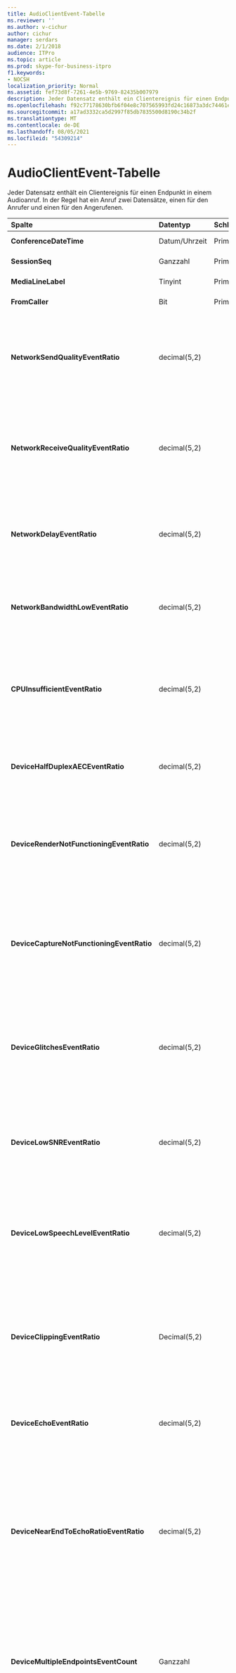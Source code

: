 ```yaml
---
title: AudioClientEvent-Tabelle
ms.reviewer: ''
ms.author: v-cichur
author: cichur
manager: serdars
ms.date: 2/1/2018
audience: ITPro
ms.topic: article
ms.prod: skype-for-business-itpro
f1.keywords:
- NOCSH
localization_priority: Normal
ms.assetid: fef73d8f-7261-4e5b-9769-82435b007979
description: Jeder Datensatz enthält ein Clientereignis für einen Endpunkt in einem Audioanruf. In der Regel hat ein Anruf zwei Datensätze, einen für den Anrufer und einen für den Angerufenen.
ms.openlocfilehash: f92c77178630bfb6f04e8c707565993fd24c16873a3dc74461eee0ba11884599
ms.sourcegitcommit: a17ad3332ca5d2997f85db7835500d8190c34b2f
ms.translationtype: MT
ms.contentlocale: de-DE
ms.lasthandoff: 08/05/2021
ms.locfileid: "54309214"
---
```

# <a name="audioclientevent-table"></a>AudioClientEvent-Tabelle
 
Jeder Datensatz enthält ein Clientereignis für einen Endpunkt in einem Audioanruf. In der Regel hat ein Anruf zwei Datensätze, einen für den Anrufer und einen für den Angerufenen.
  
|**Spalte**|**Datentyp**|**Schlüssel/Index**|**Details**|
|:-----|:-----|:-----|:-----|
|**ConferenceDateTime** <br/> |Datum/Uhrzeit  <br/> |Primary  <br/> |Referenziert aus der [MediaLine-Tabelle.](medialine-0.md)  <br/> |
|**SessionSeq** <br/> |Ganzzahl  <br/> |Primary  <br/> |Referenziert aus der [MediaLine-Tabelle.](medialine-0.md)  <br/> |
|**MediaLineLabel** <br/> |Tinyint  <br/> |Primary  <br/> |Referenziert aus der [MediaLine-Tabelle.](medialine-0.md)  <br/> |
|**FromCaller** <br/> |Bit  <br/> |Primary  <br/> |0: Daten des Angerufenen  <br/> 1: Anruferdaten  <br/> |
|**NetworkSendQualityEventRatio** <br/> |decimal(5,2)  <br/> | <br/> |Prozentsatz der Sitzung, für die das NetworkSendQuality-Ereignis für den Status "Ungültig" ausgelöst wurde.  <br/> Die Netzwerkqualität im Hinblick auf Jitter oder Paketverlust ist schwerwiegend und wirkt sich auf die Qualität der gesendeten Audiodaten aus.  <br/> |
|**NetworkReceiveQualityEventRatio** <br/> |decimal(5,2)  <br/> | <br/> |Prozentsatz der Sitzung, für die das ReceiveSendQuality-Ereignis für den Status "Ungültig" ausgelöst wurde.  <br/> Die Netzwerkqualität im Hinblick auf Jitter oder Paketverlust ist schwerwiegend und wirkt sich auf die Qualität der empfangenen Audiodaten aus.  <br/> |
|**NetworkDelayEventRatio** <br/> |decimal(5,2)  <br/> | <br/> |Prozentsatz der Sitzung, für die das Delay-Ereignis für den Status "Ungültig" ausgelöst wurde. Die Netzwerklatenz ist schwerwiegend und wirkt sich auf die Benutzererfahrung aus, indem die interaktive Kommunikation verhindert wird.  <br/> |
|**NetworkBandwidthLowEventRatio** <br/> |decimal(5,2)  <br/> | <br/> |Prozentsatz der Sitzung, in der das LowBandwidth-Ereignis für den Status "Ungültig" ausgelöst wurde. Die verfügbare Bandbreite reicht für eine akzeptable Spracherfahrung nicht aus.  <br/> |
|**CPUInsufficientEventRatio** <br/> |decimal(5,2)  <br/> | <br/> |Prozentsatz der Sitzung, für die das unzureichende CPU-Ereignis für den Zustand "Ungültig" ausgelöst wurde. Es gibt unzureichende CPU-Zyklen für die Verarbeitung mit den aktuellen Verwendeten Modalitäten und Anwendungen. Dies führt zu Beeinträchtigungen beim Audiokanal.  <br/> |
|**DeviceHalfDuplexAECEventRatio** <br/> |decimal(5,2)  <br/> | <br/> |Prozentsatz der Sitzung, in der das DeviceHalfDuplexAEC-Ereignis für den Status "Ungültig" ausgelöst wurde. Um Echo zu verhindern, ist das System halbduplex.  <br/> |
|**DeviceRenderNotFunctioningEventRatio** <br/> |decimal(5,2)  <br/> | <br/> |Prozentsatz der Sitzung, in der das DeviceRenderNotFunctioning-Ereignis für den Zustand "Ungültig" ausgelöst wurde. Das derzeit für die Sitzung verwendete Rendergerät funktioniert nicht ordnungsgemäß. Dies kann unidirektionale Audioprobleme verursachen.  <br/> |
|**DeviceCaptureNotFunctioningEventRatio** <br/> |decimal(5,2)  <br/> | <br/> |Prozentsatz der Sitzung, in der das DeviceCaptureNotFunctioning-Ereignis für den Status "Ungültig" ausgelöst wurde. Das aufnahmegerät, das derzeit für die Sitzung verwendet wird, funktioniert nicht ordnungsgemäß. Dies kann unidirektionale Audioprobleme verursachen.  <br/> |
|**DeviceGlitchesEventRatio** <br/> |decimal(5,2)  <br/> | <br/> |Prozentsatz der Sitzung, für die das DeviceGlitches-Ereignis für den Status "Ungültig" ausgelöst wurde. Es gibt schwerwiegende Störungen beim Rendern von Audio, was zu Verzerrung führt. Diese Störungen können durch Treiberprobleme, verzögerte Prozeduraufrufe (DPC) (Treiber) und eine hohe CPU-Auslastung verursacht werden.  <br/> |
|**DeviceLowSNREventRatio** <br/> |decimal(5,2)  <br/> | <br/> |Prozentsatz der Sitzung, in der das DeviceLowSNR-Ereignis für den Status "Ungültig" ausgelöst wurde. Die Aufnahmequalität ist sehr schlecht, entweder sehr laut oder der Benutzer spricht zu weit vom Mikrofon weg. Dies führt zu Verzerrung.  <br/> |
|**DeviceLowSpeechLevelEventRatio** <br/> |decimal(5,2)  <br/> | <br/> |Prozentsatz der Sitzung, in der das DeviceLowSpeechLevel-Ereignis für den Status "Ungültig" ausgelöst wurde. Die Sprachstufe des Benutzers ist zu niedrig, und das System kann sie nicht weiter erhöhen. Dies kann entweder zu Verzerrung führen oder als unidirektionales Audio wahrgenommen werden.  <br/> |
|**DeviceClippingEventRatio** <br/> |Decimal(5,2)  <br/> | <br/> |Prozentsatz der Sitzung, in der das DeviceClipping-Ereignis für den Status "Ungültig" ausgelöst wurde.  <br/> Wenn die Fast-End-Spracherkennung das Mikrofon einklammert, hört far-end Verzerrung aufgrund des Zuschneidens. Es ist wichtig, dass Sie nah am Ende keine Mikrofonbeschneidung verwenden.  <br/> |
|**DeviceEchoEventRatio** <br/> |decimal(5,2)  <br/> | <br/> |Prozentsatz der Sitzung, in der das DeviceEchoEvent-Ereignis für den Status "Ungültig" ausgelöst wurde. Gerät oder Setup verursacht Echo, das über die Fähigkeit des Systems zum Ausgleich hinausgeht.  <br/> |
|**DeviceNearEndToEchoRatioEventRatio** <br/> |decimal(5,2)  <br/> | <br/> |Prozentsatz der Sitzung, in der das DeviceNearEndToEchoRatio-Ereignis für den Zustand "Schlecht" ausgelöst wurde. Die Spracherkennung des Benutzers ist zu niedrig im Vergleich zu dem erfassten Echo, was sich auf die Benutzerfreundlichkeit auswirkt, da es die Unterbrechung eines Benutzers einschränkt. Reduzieren Sie die Lautstärke des Lautsprechers, verschieben Sie das Mikrofon näher an den Talker.  <br/> |
|**DeviceMultipleEndpointsEventCount** <br/> |Ganzzahl  <br/> ||Gibt an, wie oft während der Sitzung das DeviceMultipleEndpoints-Ereignis für den Zustand "Ungültig" ausgelöst wurde. Es wurden mehrere Audioendpunkte in derselben Sitzung erkannt, und das System verfügt über einen Ausfall, indem die Renderlautstärke reduziert wird.  <br/> |
|**DeviceHowlingEventCount** <br/> |Ganzzahl  <br/> | <br/> |Gibt an, wie oft während der Sitzung das DeviceHowlingEvent-Ereignis für den Status "Ungültig" ausgelöst wurde. Audiofeedbackschleife erkannt (verursacht durch mehrere Endpunkte, die den Audiopfad teilen).  <br/> |
|**DeviceRenderZeroVolumeEventRatio** <br/> |decimal(5,2)  <br/> ||Prozentsatz der Sitzung, für die das DeviceRenderZeroVolume-Ereignis ausgelöst wurde, da es sich im Zustand "Schlecht" befindet. Das Rendergerät wurde auf null Volume festgelegt.  <br/> Diese Spalte wurde in Microsoft Lync Server 2013 eingeführt.  <br/> |
|**DeviceRenderMuteEventRatio** <br/> |decimal(5,2)  <br/> ||Prozentsatz der Sitzung, für die das DeviceRenderMute-Ereignis ausgelöst wurde, um sich im Zustand "Schlecht" zu befinden. Das Rendergerät wurde stummgeschaltet.  <br/> Diese Spalte wurde in Microsoft Lync Server 2013 eingeführt.  <br/> |
   

